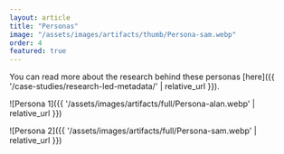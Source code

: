 ```yaml
---
layout: article
title: "Personas"
image: "/assets/images/artifacts/thumb/Persona-sam.webp"
order: 4
featured: true
---
```



You can read more about the research behind these personas [here]({{ '/case-studies/research-led-metadata/' | relative_url }}).

![Persona 1]({{ '/assets/images/artifacts/full/Persona-alan.webp' | relative_url }})

![Persona 2]({{ '/assets/images/artifacts/full/Persona-sam.webp' | relative_url }})